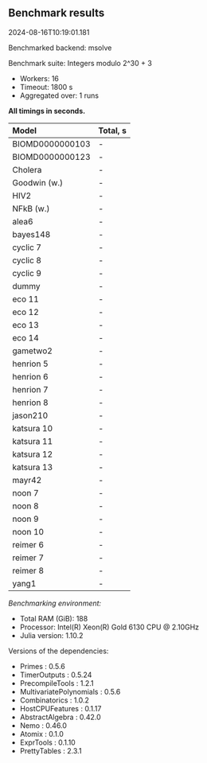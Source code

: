 ## Benchmark results

2024-08-16T10:19:01.181

Benchmarked backend: msolve

Benchmark suite: Integers modulo 2^30 + 3

- Workers: 16
- Timeout: 1800 s
- Aggregated over: 1 runs

**All timings in seconds.**

|Model|Total, s|
|:----|---|
|BIOMD0000000103| - |
|BIOMD0000000123| - |
|Cholera| - |
|Goodwin (w.)| - |
|HIV2| - |
|NFkB (w.)| - |
|alea6| - |
|bayes148| - |
|cyclic 7| - |
|cyclic 8| - |
|cyclic 9| - |
|dummy| - |
|eco 11| - |
|eco 12| - |
|eco 13| - |
|eco 14| - |
|gametwo2| - |
|henrion 5| - |
|henrion 6| - |
|henrion 7| - |
|henrion 8| - |
|jason210| - |
|katsura 10| - |
|katsura 11| - |
|katsura 12| - |
|katsura 13| - |
|mayr42| - |
|noon 7| - |
|noon 8| - |
|noon 9| - |
|noon 10| - |
|reimer 6| - |
|reimer 7| - |
|reimer 8| - |
|yang1| - |

*Benchmarking environment:*

* Total RAM (GiB): 188
* Processor: Intel(R) Xeon(R) Gold 6130 CPU @ 2.10GHz
* Julia version: 1.10.2

Versions of the dependencies:

* Primes : 0.5.6
* TimerOutputs : 0.5.24
* PrecompileTools : 1.2.1
* MultivariatePolynomials : 0.5.6
* Combinatorics : 1.0.2
* HostCPUFeatures : 0.1.17
* AbstractAlgebra : 0.42.0
* Nemo : 0.46.0
* Atomix : 0.1.0
* ExprTools : 0.1.10
* PrettyTables : 2.3.1
